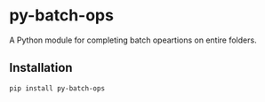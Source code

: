 # py-batch-ops
A Python module for completing batch opeartions on entire folders.

## Installation
`pip install py-batch-ops`
